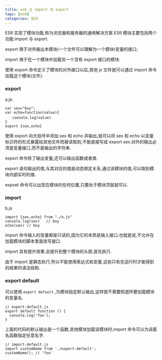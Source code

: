 ```yaml
---
title: es6 之 import 与 export
tags: [es6]
categories: 知识 
---
```


ES6 实现了模块功能,称为浏览器和服务器的通用解决方案.ES6 模块主要包括两个功能:import 与 export.

export 用于对外输出本模块(一个文件可以理解为一个模块)变量的接口;

import 用于在一个模块中加载另一个含有 export 接口的模块.

使用 export 命令定义了模块的对外接口以后,其他 js 文件就可以通过 import 命令加载这个模块(文件).
### export


a.js:

	var sex="boy";
	var echo=function(value){
	　　console.log(value)
	}
	export {sex,echo} 

使用 export 向大括号中添加 sex 和 echo 并输出,就可以将 sex 和 echo 以变量标识符的形式暴露给其他文件而被读取到,不能直接写成 export sex.对外的输出必须是变量接口,而不是输出的字符串.

export 命令除了输出变量,还可以输出函数或者类.

export 语句输出的值,与其对应的值是动态绑定关系,通过该模块的值,可以取到模块内部实时的值.

expoet 命令可以出现在模块的任何位置,只要处于模块顶层就可以.

### import

b.js

	import {sex,echo} from "./a.js" 
	console.log(sex)   // boy
	echo(sex) // boy
	
	
	
import 命令输入的变量都是只读的,因为它的本质是输入接口.也就是说,不允许在加载模块的脚本里面改写接口.

import 具有提升效果,会提升到整个模块的头部,首先执行.

由于 import 是静态执行,所以不能使用表达式和变量,这些只有在运行时才能得到的结果的语法结构.


### export default
可以使用 `export default` ,为模块指定默认输出,这样就不需要知道所要加载模块的变量名.

	// export-default.js
	export default function () {
	  console.log('foo');
	}

上面的代码的默认输出是一个函数,其他模块加载该模块时,import 命令可以为该匿名函数指定任意名字.

	// import-default.js
	import customName from './export-default';
	customName(); // 'foo'




